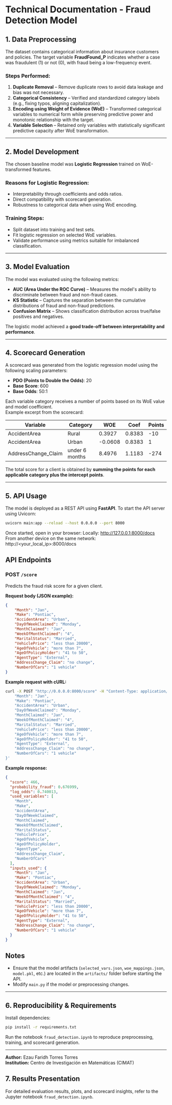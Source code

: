 # Technical Documentation - Fraud Detection Model

## 1. Data Preprocessing

The dataset contains categorical information about insurance customers and policies. The target variable **FraudFound_P** indicates whether a case was fraudulent (1) or not (0), with fraud being a low-frequency event.

### Steps Performed:
1. **Duplicate Removal** – Remove duplicate rows to avoid data leakage and bias was not necessary.
2. **Categorical Consistency** – Verified and standardized category labels (e.g., fixing typos, aligning capitalization).
3. **Encoding using Weight of Evidence (WoE)** – Transformed categorical variables to numerical form while preserving predictive power and monotonic relationship with the target.
4. **Variable Selection** – Retained only variables with statistically significant predictive capacity after WoE transformation.

---

## 2. Model Development

The chosen baseline model was **Logistic Regression** trained on WoE-transformed features.

### Reasons for Logistic Regression:
- Interpretability through coefficients and odds ratios.
- Direct compatibility with scorecard generation.
- Robustness to categorical data when using WoE encoding.

### Training Steps:
- Split dataset into training and test sets.
- Fit logistic regression on selected WoE variables.
- Validate performance using metrics suitable for imbalanced classification.

---

## 3. Model Evaluation

The model was evaluated using the following metrics:

- **AUC (Area Under the ROC Curve)** – Measures the model's ability to discriminate between fraud and non-fraud cases.
- **KS Statistic** – Captures the separation between the cumulative distributions of fraud and non-fraud predictions.
- **Confusion Matrix** – Shows classification distribution across true/false positives and negatives.

The logistic model achieved a **good trade-off between interpretability and performance**.

---

## 4. Scorecard Generation

A scorecard was generated from the logistic regression model using the following scaling parameters:

- **PDO (Points to Double the Odds)**: 20
- **Base Score**: 600
- **Base Odds**: 50:1

Each variable category receives a number of points based on its WoE value and model coefficient.  
Example excerpt from the scorecard:

| Variable            | Category         | WOE      | Coef     | Points |
|---------------------|------------------|----------|----------|--------|
| AccidentArea        | Rural            | 0.3927   | 0.8383   | -10    |
| AccidentArea        | Urban            | -0.0608  | 0.8383   | 1      |
| AddressChange_Claim | under 6 months   | 8.4976   | 1.1183   | -274   |

The total score for a client is obtained by **summing the points for each applicable category plus the intercept points**.

---

## 5. API Usage
The model is deployed as a REST API using **FastAPI**.
To start the API server using Uvicorn:
```bash
uvicorn main:app --reload --host 0.0.0.0 --port 8000
```
Once started, open in your browser:
Locally: http://127.0.0.1:8000/docs
From another device on the same network: http://<your_local_ip>:8000/docs

## API Endpoints

### **POST** `/score`
Predicts the fraud risk score for a given client.

**Request body (JSON example):**
```json
{
    "Month": "Jan",
    "Make": "Pontiac",
    "AccidentArea": "Urban",
    "DayOfWeekClaimed": "Monday",
    "MonthClaimed": "Jan",
    "WeekOfMonthClaimed": "4",
    "MaritalStatus": "Married",
    "VehiclePrice": "less than 20000",
    "AgeOfVehicle": "more than 7",
    "AgeOfPolicyHolder": "41 to 50",
    "AgentType": "External",
    "AddressChange_Claim": "no change",
    "NumberOfCars": "1 vehicle"
}
```

**Example request with cURL:**
```bash
curl -X POST "http://0.0.0.0:8000/score" -H "Content-Type: application/json" -d '{
    "Month": "Jan",
    "Make": "Pontiac",
    "AccidentArea": "Urban",
    "DayOfWeekClaimed": "Monday",
    "MonthClaimed": "Jan",
    "WeekOfMonthClaimed": "4",
    "MaritalStatus": "Married",
    "VehiclePrice": "less than 20000",
    "AgeOfVehicle": "more than 7",
    "AgeOfPolicyHolder": "41 to 50",
    "AgentType": "External",
    "AddressChange_Claim": "no change",
    "NumberOfCars": "1 vehicle"
}'
```

**Example response:**
```json
{
  "score": 466,
  "probability_fraud": 0.676999,
  "log_odds": 0.740013,
  "used_variables": [
    "Month",
    "Make",
    "AccidentArea",
    "DayOfWeekClaimed",
    "MonthClaimed",
    "WeekOfMonthClaimed",
    "MaritalStatus",
    "VehiclePrice",
    "AgeOfVehicle",
    "AgeOfPolicyHolder",
    "AgentType",
    "AddressChange_Claim",
    "NumberOfCars"
  ],
  "inputs_used": {
    "Month": "Jan",
    "Make": "Pontiac",
    "AccidentArea": "Urban",
    "DayOfWeekClaimed": "Monday",
    "MonthClaimed": "Jan",
    "WeekOfMonthClaimed": "4",
    "MaritalStatus": "Married",
    "VehiclePrice": "less than 20000",
    "AgeOfVehicle": "more than 7",
    "AgeOfPolicyHolder": "41 to 50",
    "AgentType": "External",
    "AddressChange_Claim": "no change",
    "NumberOfCars": "1 vehicle"
  }
}
```

## Notes
- Ensure that the model artifacts (`selected_vars.json`, `woe_mappings.json`, `model.pkl`, etc.) are located in the `artifacts/` folder before starting the API.
- Modify `main.py` if the model or preprocessing changes.

---

## 6. Reproducibility & Requirements

Install dependencies:
```bash
pip install -r requirements.txt
```

Run the notebook `fraud_detection.ipynb` to reproduce preprocessing, training, and scorecard generation.

---

**Author:** Ezau Faridh Torres Torres  
**Institution:** Centro de Investigación en Matemáticas (CIMAT)  

## 7. Results Presentation
For detailed evaluation results, plots, and scorecard insights, refer to the Jupyter notebook `fraud_detection.ipynb`.